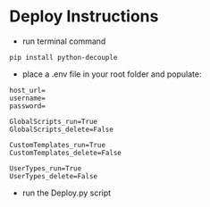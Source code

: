# Deploy Instructions

- run terminal command
 ```
 pip install python-decouple
 ```  

- place a .env file in your root folder and populate:
 ```
 host_url=
 username=
 password=

 GlobalScripts_run=True
 GlobalScripts_delete=False

 CustomTemplates_run=True
 CustomTemplates_delete=False

 UserTypes_run=True
 UserTypes_delete=False
 ```

- run the Deploy.py script